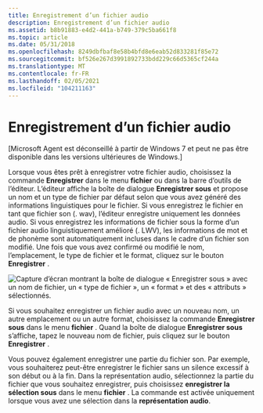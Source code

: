 ```yaml
---
title: Enregistrement d’un fichier audio
description: Enregistrement d’un fichier audio
ms.assetid: b8b91883-e4d2-441a-b749-379c5ba661f8
ms.topic: article
ms.date: 05/31/2018
ms.openlocfilehash: 8249dbfbaf8e58b4bfd8e6eab52d833281f85e72
ms.sourcegitcommit: bf526e267d3991892733bdd229c66d5365cf244a
ms.translationtype: MT
ms.contentlocale: fr-FR
ms.lasthandoff: 02/05/2021
ms.locfileid: "104211163"
---
```

# <a name="saving-a-sound-file"></a>Enregistrement d’un fichier audio

\[Microsoft Agent est déconseillé à partir de Windows 7 et peut ne pas être disponible dans les versions ultérieures de Windows.\]

Lorsque vous êtes prêt à enregistrer votre fichier audio, choisissez la commande **Enregistrer** dans le menu **fichier** ou dans la barre d’outils de l’éditeur. L’éditeur affiche la boîte de dialogue **Enregistrer sous** et propose un nom et un type de fichier par défaut selon que vous avez généré des informations linguistiques pour le fichier. Si vous enregistrez le fichier en tant que fichier son (. wav), l’éditeur enregistre uniquement les données audio. Si vous enregistrez les informations de fichier sous la forme d’un fichier audio linguistiquement amélioré (. LWV), les informations de mot et de phonème sont automatiquement incluses dans le cadre d’un fichier son modifié. Une fois que vous avez confirmé ou modifié le nom, l’emplacement, le type de fichier et le format, cliquez sur le bouton **Enregistrer** .

![Capture d’écran montrant la boîte de dialogue « Enregistrer sous » avec un nom de fichier, un « type de fichier », un « format » et des « attributs » sélectionnés.](images/f7listsave.gif)

Si vous souhaitez enregistrer un fichier audio avec un nouveau nom, un autre emplacement ou un autre format, choisissez la commande **Enregistrer sous** dans le menu **fichier** . Quand la boîte de dialogue **Enregistrer sous** s’affiche, tapez le nouveau nom de fichier, puis cliquez sur le bouton **Enregistrer** .

Vous pouvez également enregistrer une partie du fichier son. Par exemple, vous souhaiterez peut-être enregistrer le fichier sans un silence excessif à son début ou à la fin. Dans la représentation audio, sélectionnez la partie du fichier que vous souhaitez enregistrer, puis choisissez **enregistrer la sélection sous** dans le menu **fichier** . La commande est activée uniquement lorsque vous avez une sélection dans la **représentation audio**.

 

 




